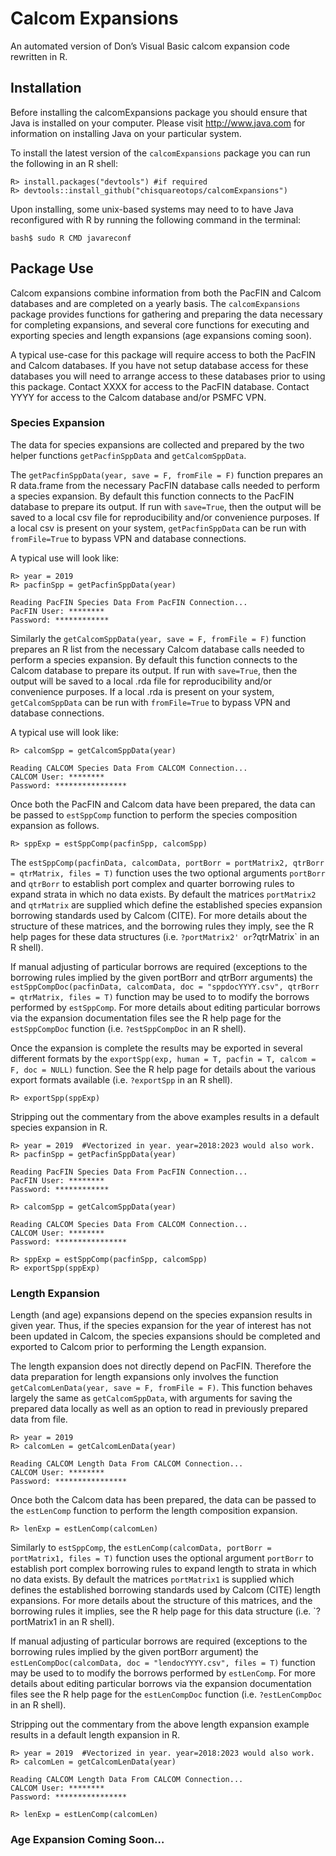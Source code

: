 
<!-- README.md is generated from README.Rmd. Please edit that file -->

# Calcom Expansions

<!-- badges: start -->
<!-- badges: end -->

An automated version of Don’s Visual Basic calcom expansion code
rewritten in R.

## Installation

Before installing the calcomExpansions package you should ensure that
Java is installed on your computer. Please visit <http://www.java.com>
for information on installing Java on your particular system.

To install the latest version of the `calcomExpansions` package you can
run the following in an R shell:

    R> install.packages("devtools") #if required
    R> devtools::install_github("chisquareotops/calcomExpansions")

Upon installing, some unix-based systems may need to to have Java
reconfigured with R by running the following command in the terminal:

    bash$ sudo R CMD javareconf

<!--
upon installing RJDBC you may need to run "R CMD javareconf" command in the 
#terminal as root to add Java support to R.
&#10;Additionally, two JDBC drivers are required for access to the CALCOM and Pacfin Databases.
These drivers need to be in the current working directory of R when running this expansion code.
The getDrivers() function can/should be run from the current working directory of R before running the expansion code.
-->

## Package Use

Calcom expansions combine information from both the PacFIN and Calcom
databases and are completed on a yearly basis. The `calcomExpansions`
package provides functions for gathering and preparing the data
necessary for completing expansions, and several core functions for
executing and exporting species and length expansions (age expansions
coming soon).

A typical use-case for this package will require access to both the
PacFIN and Calcom databases. If you have not setup database access for
these databases you will need to arrange access to these databases prior
to using this package. Contact XXXX for access to the PacFIN database.
Contact YYYY for access to the Calcom database and/or PSMFC VPN.

### Species Expansion

The data for species expansions are collected and prepared by the two
helper functions `getPacfinSppData` and `getCalcomSppData`.

The `getPacfinSppData(year, save = F, fromFile = F)` function prepares
an R data.frame from the necessary PacFIN database calls needed to
perform a species expansion. By default this function connects to the
PacFIN database to prepare its output. If run with `save=True`, then the
output will be saved to a local csv file for reproducibility and/or
convenience purposes. If a local csv is present on your system,
`getPacfinSppData` can be run with `fromFile=True` to bypass VPN and
database connections.

A typical use will look like:

    R> year = 2019  
    R> pacfinSpp = getPacfinSppData(year)

    Reading PacFIN Species Data From PacFIN Connection...
    PacFIN User: ********
    Password: ************

Similarly the `getCalcomSppData(year, save = F, fromFile = F)` function
prepares an R list from the necessary Calcom database calls needed to
perform a species expansion. By default this function connects to the
Calcom database to prepare its output. If run with `save=True`, then the
output will be saved to a local .rda file for reproducibility and/or
convenience purposes. If a local .rda is present on your system,
`getCalcomSppData` can be run with `fromFile=True` to bypass VPN and
database connections.

A typical use will look like:

    R> calcomSpp = getCalcomSppData(year)

    Reading CALCOM Species Data From CALCOM Connection...
    CALCOM User: ********
    Password: ****************

Once both the PacFIN and Calcom data have been prepared, the data can be
passed to `estSppComp` function to perform the species composition
expansion as follows.

    R> sppExp = estSppComp(pacfinSpp, calcomSpp)

The
`estSppComp(pacfinData, calcomData, portBorr = portMatrix2, qtrBorr = qtrMatrix, files = T)`
function uses the two optional arguments `portBorr` and `qtrBorr` to
establish port complex and quarter borrowing rules to expand strata in
which no data exists. By default the matrices `portMatrix2` and
`qtrMatrix` are supplied which define the established species expansion
borrowing standards used by Calcom (CITE). For more details about the
structure of these matrices, and the borrowing rules they imply, see the
R help pages for these data structures
(i.e. `?portMatrix2' or`?qtrMatrix\` in an R shell).

If manual adjusting of particular borrows are required (exceptions to
the borrowing rules implied by the given portBorr and qtrBorr arguments)
the
`estSppCompDoc(pacfinData, calcomData, doc = "sppdocYYYY.csv", qtrBorr = qtrMatrix, files = T)`
function may be used to to modify the borrows performed by `estSppComp`.
For more details about editing particular borrows via the expansion
documentation files see the R help page for the `estSppCompDoc` function
(i.e. `?estSppCompDoc` in an R shell).

Once the expansion is complete the results may be exported in several
different formats by the
`exportSpp(exp, human = T, pacfin = T, calcom = F, doc = NULL)`
function. See the R help page for details about the various export
formats available (i.e. `?exportSpp` in an R shell).

    R> exportSpp(sppExp)

Stripping out the commentary from the above examples results in a
default species expansion in R.

    R> year = 2019  #Vectorized in year. year=2018:2023 would also work. 
    R> pacfinSpp = getPacfinSppData(year)

    Reading PacFIN Species Data From PacFIN Connection...
    PacFIN User: ********
    Password: ************

    R> calcomSpp = getCalcomSppData(year)

    Reading CALCOM Species Data From CALCOM Connection...
    CALCOM User: ********
    Password: ****************

    R> sppExp = estSppComp(pacfinSpp, calcomSpp)
    R> exportSpp(sppExp)

### Length Expansion

Length (and age) expansions depend on the species expansion results in
given year. Thus, if the species expansion for the year of interest has
not been updated in Calcom, the species expansions should be completed
and exported to Calcom prior to performing the Length expansion.

The length expansion does not directly depend on PacFIN. Therefore the
data preparation for length expansions only involves the function
`getCalcomLenData(year, save = F, fromFile = F)`. This function behaves
largely the same as `getCalcomSppData`, with arguments for saving the
prepared data locally as well as an option to read in previously
prepared data from file.

    R> year = 2019 
    R> calcomLen = getCalcomLenData(year)

    Reading CALCOM Length Data From CALCOM Connection...
    CALCOM User: ********
    Password: ****************

Once both the Calcom data has been prepared, the data can be passed to
the `estLenComp` function to perform the length composition expansion.

    R> lenExp = estLenComp(calcomLen)

Similarly to `estSppComp`, the
`estLenComp(calcomData, portBorr = portMatrix1, files = T)` function
uses the optional argument `portBorr` to establish port complex
borrowing rules to expand length to strata in which no data exists. By
default the matrices `portMatrix1` is supplied which defines the
established borrowing standards used by Calcom (CITE) length expansions.
For more details about the structure of this matrices, and the borrowing
rules it implies, see the R help page for this data structure
(i.e. \`?portMatrix1 in an R shell).

If manual adjusting of particular borrows are required (exceptions to
the borrowing rules implied by the given portBorr argument) the
`estLenCompDoc(calcomData, doc = "lendocYYYY.csv", files = T)` function
may be used to to modify the borrows performed by `estLenComp`. For more
details about editing particular borrows via the expansion documentation
files see the R help page for the `estLenCompDoc` function
(i.e. `?estLenCompDoc` in an R shell).

Stripping out the commentary from the above length expansion example
results in a default length expansion in R.

    R> year = 2019  #Vectorized in year. year=2018:2023 would also work. 
    R> calcomLen = getCalcomLenData(year)

    Reading CALCOM Length Data From CALCOM Connection...
    CALCOM User: ********
    Password: ****************

    R> lenExp = estLenComp(calcomLen)

### Age Expansion Coming Soon…

<!-- Age Expansion -->
